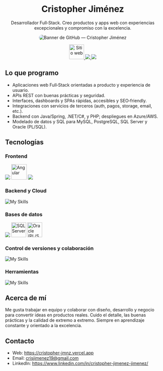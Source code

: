 <div align="center">

# Cristopher Jiménez

Desarrollador Full‑Stack. Creo productos y apps web con experiencias excepcionales y compromiso con la excelencia.

<img src="./public/img/banner-github-cristopher-jmnz.png" alt="Banner de GitHub — Cristopher Jiménez" style="max-width: 100%; border-radius: 12px;" />

<p align="center">
	<a href="https://cristopher-jmnz.vercel.app">
		<img src="https://cdn.jsdelivr.net/npm/lucide-static@0.427.0/icons/globe.svg" alt="Sitio web" height="48" />
	</a>
	<a href="https://www.linkedin.com/in/cristopher-jimenez-jimenez/" >
		<img src="https://skillicons.dev/icons?i=linkedin" />
	</a>
	<a href="mailto:crisjimenez19@gmail.com">
		<img src="https://skillicons.dev/icons?i=gmail" />
	</a>
</p>

</div>

## Lo que programo

- Aplicaciones web Full‑Stack orientadas a producto y experiencia de usuario.
- APIs REST con buenas prácticas y seguridad.
- Interfaces, dashboards y SPAs rápidas, accesibles y SEO‑friendly.
- Integraciones con servicios de terceros (auth, pagos, storage, email, etc.).
- Backend con Java/Spring, .NET/C#, y PHP; despliegues en Azure/AWS.
- Modelado de datos y SQL para MySQL, PostgreSQL, SQL Server y Oracle (PL/SQL).

## Tecnologías

### Frontend

<p align="left">
	<img src="https://skillicons.dev/icons?i=html,css,js,ts,react,nextjs">
	<img src="https://cdn.jsdelivr.net/gh/devicons/devicon/icons/angular/angular-original.svg" alt="Angular" title="Angular" width="50" />
	<img src="https://skillicons.dev/icons?i=vue,tailwind,jquery">
</p>

### Backend y Cloud

![My Skills](https://skillicons.dev/icons?i=java,spring,cs,dotnet,php,aws,azure)

### Bases de datos

<p align="left">
<img src="https://skillicons.dev/icons?i=mysql,postgresql"/>
<img src="https://cdn.jsdelivr.net/gh/devicons/devicon/icons/microsoftsqlserver/microsoftsqlserver-plain.svg" alt="SQL Server" title="SQL Server" width="48" />
	<img src="https://cdn.jsdelivr.net/gh/devicons/devicon/icons/oracle/oracle-original.svg" alt="Oracle (PL/SQL)" title="Oracle (PL/SQL)" width="48" />
	</p>

### Control de versiones y colaboración

![My Skills](https://skillicons.dev/icons?i=git,github,bitbucket,gitlab)

### Herramientas

![My Skills](https://skillicons.dev/icons?i=vscode,idea,visualstudio,figma,postman,vercel,vite,notion)

## Acerca de mí

Me gusta trabajar en equipo y colaborar con diseño, desarrollo y negocio para convertir ideas en productos reales. Cuido el detalle, las buenas prácticas y la calidad de extremo a extremo. Siempre en aprendizaje constante y orientado a la excelencia.

## Contacto

- Web: https://cristopher-jmnz.vercel.app
- Email: crisjimenez19@gmail.com
- LinkedIn: https://www.linkedin.com/in/cristopher-jimenez-jimenez/
